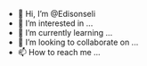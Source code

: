 - 👋 Hi, I’m @Edisonseli
- 👀 I’m interested in ...
- 🌱 I’m currently learning ...
- 💞️ I’m looking to collaborate on ...
- 📫 How to reach me ...

<!---
Edisonseli/Edisonseli is a ✨ special ✨ repository because its `README.md` (this file) appears on your GitHub profile.
You can click the Preview link to take a look at your changes.
--->
